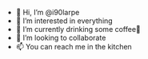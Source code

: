 - 👋 Hi, I’m @i90larpe
- 👀 I’m interested in everything
- 🌱 I’m currently drinking some coffee🥤
- 💞️ I’m looking to collaborate
- 📫 You can reach me in the kitchen

<!---
i90larpe/i90larpe is a ✨ special ✨ repository because its `README.md` (this file) appears on your GitHub profile.
You can click the Preview link to take a look at your changes.
--->
